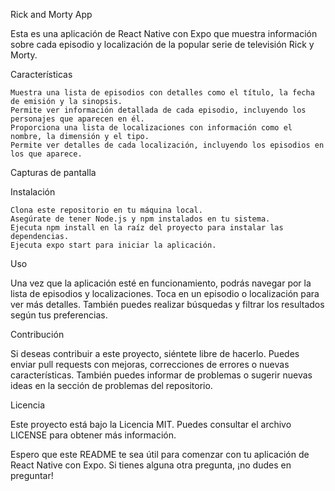 Rick and Morty App

Esta es una aplicación de React Native con Expo que muestra información sobre cada episodio y localización de la popular serie de televisión Rick y Morty.

Características

    Muestra una lista de episodios con detalles como el título, la fecha de emisión y la sinopsis.
    Permite ver información detallada de cada episodio, incluyendo los personajes que aparecen en él.
    Proporciona una lista de localizaciones con información como el nombre, la dimensión y el tipo.
    Permite ver detalles de cada localización, incluyendo los episodios en los que aparece.


Capturas de pantalla


Instalación

    Clona este repositorio en tu máquina local.
    Asegúrate de tener Node.js y npm instalados en tu sistema.
    Ejecuta npm install en la raíz del proyecto para instalar las dependencias.
    Ejecuta expo start para iniciar la aplicación.


Uso

Una vez que la aplicación esté en funcionamiento, podrás navegar por la lista de episodios y localizaciones. Toca en un episodio o localización para ver más detalles. También puedes realizar búsquedas y filtrar los resultados según tus preferencias.

Contribución

Si deseas contribuir a este proyecto, siéntete libre de hacerlo. Puedes enviar pull requests con mejoras, correcciones de errores o nuevas características. También puedes informar de problemas o sugerir nuevas ideas en la sección de problemas del repositorio.

Licencia

Este proyecto está bajo la Licencia MIT. Puedes consultar el archivo LICENSE para obtener más información.

Espero que este README te sea útil para comenzar con tu aplicación de React Native con Expo. Si tienes alguna otra pregunta, ¡no dudes en preguntar!
